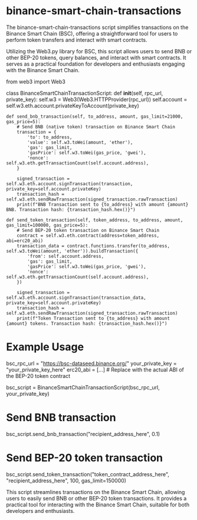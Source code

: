  # binance-smart-chain-transactions  
The binance-smart-chain-transactions script simplifies transactions on the Binance Smart Chain (BSC), offering a straightforward tool for users to perform token transfers and interact with smart contracts. 

Utilizing the Web3.py library for BSC, this script allows users to send BNB or other BEP-20 tokens, query balances, and interact with smart contracts. It serves as a practical foundation for developers and enthusiasts engaging with the Binance Smart Chain.

from web3 import Web3

class BinanceSmartChainTransactionScript:
    def __init__(self, rpc_url, private_key):
        self.w3 = Web3(Web3.HTTPProvider(rpc_url))
        self.account = self.w3.eth.account.privateKeyToAccount(private_key)

    def send_bnb_transaction(self, to_address, amount, gas_limit=21000, gas_price=5):
        # Send BNB (native token) transaction on Binance Smart Chain
        transaction = {
            'to': to_address,
            'value': self.w3.toWei(amount, 'ether'),
            'gas': gas_limit,
            'gasPrice': self.w3.toWei(gas_price, 'gwei'),
            'nonce': self.w3.eth.getTransactionCount(self.account.address),
        }

        signed_transaction = self.w3.eth.account.signTransaction(transaction, private_key=self.account.privateKey)
        transaction_hash = self.w3.eth.sendRawTransaction(signed_transaction.rawTransaction)
        print(f"BNB Transaction sent to {to_address} with amount {amount} BNB. Transaction hash: {transaction_hash.hex()}")

    def send_token_transaction(self, token_address, to_address, amount, gas_limit=100000, gas_price=5):
        # Send BEP-20 token transaction on Binance Smart Chain
        contract = self.w3.eth.contract(address=token_address, abi=erc20_abi)
        transaction_data = contract.functions.transfer(to_address, self.w3.toWei(amount, 'ether')).buildTransaction({
            'from': self.account.address,
            'gas': gas_limit,
            'gasPrice': self.w3.toWei(gas_price, 'gwei'),
            'nonce': self.w3.eth.getTransactionCount(self.account.address),
        })

        signed_transaction = self.w3.eth.account.signTransaction(transaction_data, private_key=self.account.privateKey)
        transaction_hash = self.w3.eth.sendRawTransaction(signed_transaction.rawTransaction)
        print(f"Token Transaction sent to {to_address} with amount {amount} tokens. Transaction hash: {transaction_hash.hex()}")

# Example Usage
bsc_rpc_url = "https://bsc-dataseed.binance.org/"
your_private_key = "your_private_key_here"
erc20_abi = [...]  # Replace with the actual ABI of the BEP-20 token contract

bsc_script = BinanceSmartChainTransactionScript(bsc_rpc_url, your_private_key)

# Send BNB transaction
bsc_script.send_bnb_transaction("recipient_address_here", 0.1)

# Send BEP-20 token transaction
bsc_script.send_token_transaction("token_contract_address_here", "recipient_address_here", 100, gas_limit=150000)

This script streamlines transactions on the Binance Smart Chain, allowing users to easily send BNB or other BEP-20 token transactions. It provides a practical tool for interacting with the Binance Smart Chain, suitable for both developers and enthusiasts.






